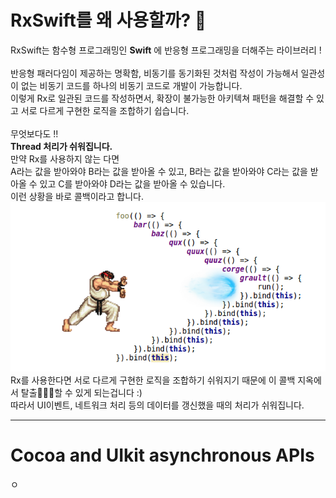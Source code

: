 # RxSwift를 왜 사용할까? 🤔
RxSwift는 함수형 프로그래밍인 **Swift** 에 반응형 프로그래밍을 더해주는 라이브러리 ! <br>
<br>
반응형 패러다임이 제공하는 명확함, 비동기를 동기화된 것처럼 작성이 가능해서 일관성이 없는 비동기 코드를 하나의 비동기 코드로 개발이 가능합니다. <br>
이렇게 Rx로 일관된 코드를 작성하면서, 확장이 불가능한 아키텍쳐 패턴을 해결할 수 있고 서로 다르게 구현한 로직을 조합하기 쉽습니다. <br>
<br>
무엇보다도 !! <br>
**Thread 처리가 쉬워집니다.** <br>
만약 Rx를 사용하지 않는 다면 <br>
A라는 값을 받아와야 B라는 값을 받아올 수 있고, B라는 값을 받아와야 C라는 값을 받아올 수 있고 C를 받아와야 D라는 값을 받아올 수 있습니다. <br>
이런 상황을 바로 콜백이라고 합니다.  <br>
![ex_screenshot](./img/promise_01.png)
Rx를 사용한다면 서로 다르게 구현한 로직을 조합하기 쉬워지기 때문에 이 콜백 지옥에서 탈출🏃🏻‍♀️할 수 있게 되는겁니다 :)  <br>
따라서 UI이벤트, 네트워크 처리 등의 데이터를 갱신했을 때의 처리가 쉬워집니다.  <br>

---


# Cocoa and UIkit asynchronous APIs 
ㅇ
